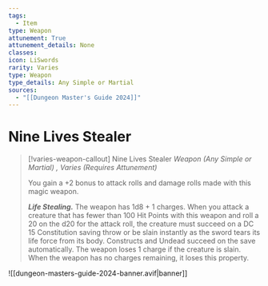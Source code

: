 ```yaml
---
tags:
  - Item
type: Weapon
attunement: True
attunement_details: None
classes:
icon: LiSwords
rarity: Varies
type: Weapon
type_details: Any Simple or Martial
sources: 
  - "[[Dungeon Master's Guide 2024]]"
---
```

# Nine Lives Stealer
>[!varies-weapon-callout] Nine Lives Stealer
>_Weapon (Any Simple or Martial) , Varies (Requires Attunement)_
>
>You gain a +2 bonus to attack rolls and damage rolls made with this magic weapon.
>
>**_Life Stealing._** The weapon has 1d8 + 1 charges. When you attack a creature that has fewer than 100 Hit Points with this weapon and roll a 20 on the d20 for the attack roll, the creature must succeed on a DC 15 Constitution saving throw or be slain instantly as the sword tears its life force from its body. Constructs and Undead succeed on the save automatically. The weapon loses 1 charge if the creature is slain. When the weapon has no charges remaining, it loses this property.
>


![[dungeon-masters-guide-2024-banner.avif|banner]]